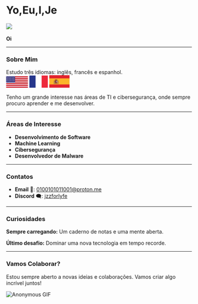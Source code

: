 # Yo,Eu,I,Je

<img src="https://upload.wikimedia.org/wikipedia/commons/e/ee/By_Dore%2C_Gustave%3B_La_Sainte_Trinite.jpg" width="250">

**Oi** 

---

### Sobre Mim
Estudo três idiomas: inglês, francês e espanhol.
<br>
<img src="532212-bandeira-dos-estados-unidos-da-america-bandeira-do-eua-fundo-da-bandeira-da-america-vetor.jpg" alt="Inglaterra" width="59">
<img src="france-flag-logo-dbc61b59a7-seeklogo-com.png" alt="França" width="50">
<img src="bandeira-espanha-logo-76731839FE-seeklogo.com.png" alt="Espanha" width="55">

Tenho um grande interesse nas áreas de TI e cibersegurança, onde sempre procuro aprender e me desenvolver.

---

### Áreas de Interesse
- **Desenvolvimento de Software**
- **Machine Learning**
- **Cibersegurança**
- **Desenvolvedor de Malware**

---

### Contatos
- **Email** 📧: [0100101011001@proton.me](mailto:0100101011001@proton.me)
- **Discord** 🗨️: [jzzforlyfe](https://discordapp.com/users/jzzforlyfe)

---

### Curiosidades
**Sempre carregando:** Um caderno de notas e uma mente aberta.

**Último desafio:** Dominar uma nova tecnologia em tempo recorde.

---

### Vamos Colaborar?
Estou sempre aberto a novas ideias e colaborações. Vamos criar algo incrível juntos!

![Anonymous GIF](https://media.giphy.com/media/3oEjHERaTIdeuFQrXq/giphy.gif?cid=790b7611t0txh4n9yn6pz5ca5zi5dmqxa3wtvt9dtw8s8cov&ep=v1_gifs_search&rid=giphy.gif&ct=g)
